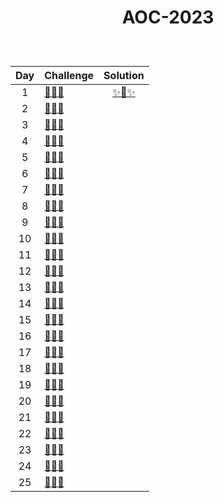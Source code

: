 # <p align="center"> AOC-2023 </p>
<br>

| Day | Challenge | Solution |
|:---:|:---|:---:|
| 1 | [🎁🎁🎁](https://adventofcode.com/2023/day/1) | [✨🌟✨](./src/day01) | 
| 2 | [🎁🎁🎁](https://adventofcode.com/2023/day/2) | [](./src/day02) | 
| 3 | [🎁🎁🎁](https://adventofcode.com/2023/day/3) | [](./src/day03) | 
| 4 | [🎁🎁🎁](https://adventofcode.com/2023/day/4) | [](./src/day04)|
| 5 | [🎁🎁🎁](https://adventofcode.com/2023/day/5) | [](./src/day05) |
| 6 | [🎁🎁🎁](https://adventofcode.com/2023/day/6) | [](./src/day06) |
| 7 | [🎁🎁🎁](https://adventofcode.com/2023/day/7) | [](./src/day07) |
| 8 | [🎁🎁🎁](https://adventofcode.com/2023/day/8) | [](./src/day08) |
| 9 | [🎁🎁🎁](https://adventofcode.com/2023/day/9) | [](./src/day09) |
| 10 | [🎁🎁🎁](https://adventofcode.com/2023/day/10) | [](./src/day10) |
| 11 | [🎁🎁🎁](https://adventofcode.com/2023/day/11) | [](./src/day11) |
| 12 | [🎁🎁🎁](https://adventofcode.com/2023/day/12) | [](./src/day12) |
| 13 | [🎁🎁🎁](https://adventofcode.com/2023/day/13) | [](./src/day13) |
| 14 | [🎁🎁🎁](https://adventofcode.com/2023/day/14) | [](./src/day14) |
| 15 | [🎁🎁🎁](https://adventofcode.com/2023/day/15) | [](./src/day15) |
| 16 | [🎁🎁🎁](https://adventofcode.com/2023/day/16) | [](./src/day16) |
| 17 | [🎁🎁🎁](https://adventofcode.com/2023/day/17) | [](./src/day17) |
| 18 | [🎁🎁🎁](https://adventofcode.com/2023/day/18) | [](./src/day18) |
| 19 | [🎁🎁🎁](https://adventofcode.com/2023/day/19) | [](./src/day19) |
| 20 | [🎁🎁🎁](https://adventofcode.com/2023/day/20) | [](./src/day20) |
| 21 | [🎁🎁🎁](https://adventofcode.com/2023/day/21) | [](./src/day21) |
| 22 | [🎁🎁🎁](https://adventofcode.com/2023/day/22) | [](./src/day22) |
| 23 | [🎁🎁🎁](https://adventofcode.com/2023/day/23) | [](./src/day23) |
| 24 | [🎁🎁🎁](https://adventofcode.com/2023/day/24) | [](./src/day24) |
| 25 | [🎁🎁🎁](https://adventofcode.com/2023/day/25) | [](./src/day25) |
